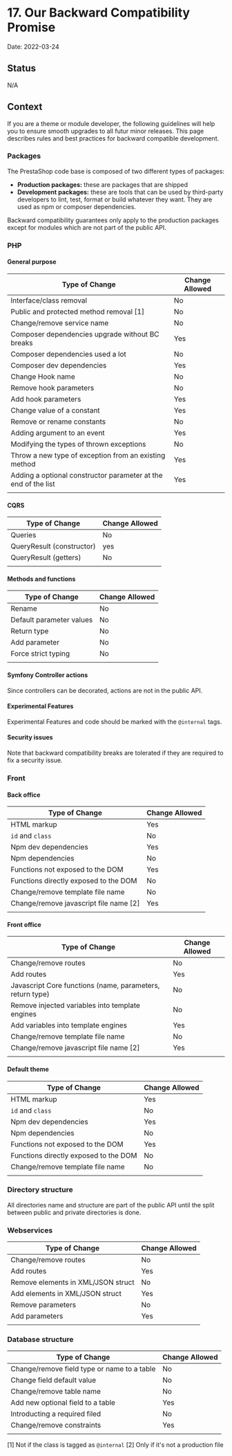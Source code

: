 # 17. Our Backward Compatibility Promise

Date: 2022-03-24

## Status

N/A

## Context

If you are a theme or module developer, the following guidelines will help you to ensure smooth upgrades to all futur minor releases.
This page describes rules and best practices for backward compatible development.

### Packages

The PrestaShop code base is composed of two different types of packages:

 - **Production packages:** these are packages that are shipped 
 - **Development packages:** these are tools that can be used by third-party developers to lint, test, format or build whatever they want. They are used as npm or composer dependencies.

Backward compatibility guarantees only apply to the production packages except for modules which are not part of the public API.


### PHP

#### General purpose

| Type of Change                                                 | Change Allowed |
|----------------------------------------------------------------|----------------|
| Interface/class removal                                        | No             |
| Public and protected method removal [1]                        | No             |
| Change/remove service name                                     | No             |
| Composer dependencies upgrade without BC breaks                        | Yes            |
| Composer dependencies used a lot                               | No             |
| Composer dev dependencies                                      | Yes            |
| Change Hook name                                               | No             |
| Remove hook parameters                                         | No             |
| Add hook parameters                                            | Yes            |
| Change value of a constant                                     | Yes            |
| Remove or rename constants                                     | No             |
| Adding argument to an event                                    | Yes            |
| Modifying the types of thrown exceptions                       | No             |
| Throw a new type of exception from an existing method          | Yes            |
| Adding a optional constructor parameter at the end of the list | Yes            |
|                                                                |                |

#### CQRS

| Type of Change            | Change Allowed |
|---------------------------|----------------|
| Queries                   | No             |
| QueryResult (constructor) | yes            |
| QueryResult (getters)     | No             |
|                           |                |

#### Methods and functions

| Type of Change           | Change Allowed |
|--------------------------|----------------|
| Rename                   | No             |
| Default parameter values | No             |
| Return type              | No             |
| Add parameter            | No             |
| Force strict typing      | No             |
|                          |                |

#### Symfony Controller actions

Since controllers can be decorated, actions are not in the public API.

#### Experimental Features

Experimental Features and code should be marked with the `@internal` tags.

#### Security issues

Note that backward compatibility breaks are tolerated if they are required to fix a security issue.

### Front

#### Back office

| Type of Change                         | Change Allowed |
|----------------------------------------|----------------|
| HTML markup                            | Yes            |
| `id` and `class`                       | No             |
| Npm dev dependencies                   | Yes            |
| Npm dependencies                       | No             |
| Functions not exposed to the DOM       | Yes            |
| Functions directly exposed to the DOM  | No             |
| Change/remove template file name       | No             |
| Change/remove javascript file name [2] | Yes            |
|                                        |                |

#### Front office

| Type of Change                                            | Change Allowed |
|-----------------------------------------------------------|----------------|
| Change/remove routes                                      | No             |
| Add routes                                                | Yes            |
| Javascript Core functions (name, parameters, return type) | No             |
| Remove injected variables into template engines           | No             |
| Add variables into template engines                       | Yes            |
| Change/remove template file name                          | No             |
| Change/remove javascript file name [2]                    | Yes            |
|                                                           |                |

#### Default theme

| Type of Change                        | Change Allowed |
|---------------------------------------|----------------|
| HTML markup                           | Yes            |
| `id` and `class`                      | No             |
| Npm dev dependencies                  | Yes            |
| Npm dependencies                      | No             |
| Functions not exposed to the DOM      | Yes            |
| Functions directly exposed to the DOM | No             |
| Change/remove template file name      | No             |
|                                       |                |

### Directory structure

All directories name and structure are part of the public API until the split between public and private directories is done.

### Webservices

| Type of Change                     | Change Allowed |
|------------------------------------|----------------|
| Change/remove routes               | No             |
| Add routes                         | Yes            |
| Remove elements in XML/JSON struct | No             |
| Add elements in XML/JSON struct    | Yes            |
| Remove parameters                  | No             |
| Add parameters                     | Yes            |
|                                    |                |


### Database structure

| Type of Change                              | Change Allowed |
|---------------------------------------------|----------------|
| Change/remove field type or name to a table | No             |
| Change field default value                  | No             |
| Change/remove table name                    | No             |
| Add new optional field to a table           | Yes            |
| Introducting a required filed               | No             |
| Change/remove constraints                   | Yes            |
|                                             |                |


[1] Not if the class is tagged as `@internal`
[2] Only if it's not a production file
